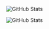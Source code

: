 ![GitHub Stats](https://github-readme-stats.vercel.app/api?username=Madhavendra-007&theme=radical)

![GitHub Stats](https://github-readme-stats.vercel.app/api/top-langs/?username=Madhavendra-007&layout=compact&theme=tokyonight)
